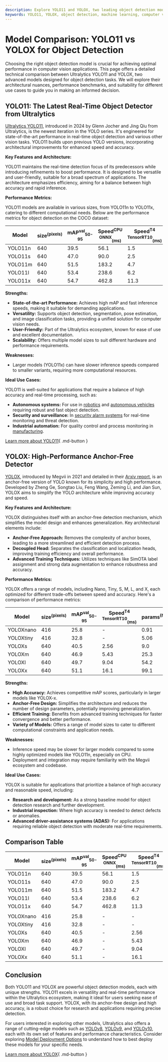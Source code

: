 ```yaml
---
description: Explore YOLO11 and YOLOX, two leading object detection models. Compare architecture, performance, and use cases to select the best model for your needs.
keywords: YOLO11, YOLOX, object detection, machine learning, computer vision, model comparison, deep learning, Ultralytics, real-time detection, anchor-free models
---
```


# Model Comparison: YOLO11 vs YOLOX for Object Detection

Choosing the right object detection model is crucial for achieving optimal performance in computer vision applications. This page offers a detailed technical comparison between Ultralytics YOLO11 and YOLOX, two advanced models designed for object detection tasks. We will explore their architectural nuances, performance benchmarks, and suitability for different use cases to guide you in making an informed decision.

<script async src="https://cdn.jsdelivr.net/npm/chart.js@3.9.1/dist/chart.min.js"></script>
<script defer src="../../javascript/benchmark.js"></script>

<canvas id="modelComparisonChart" width="1024" height="400" active-models='["YOLO11", "YOLOX"]'></canvas>

## YOLO11: The Latest Real-Time Object Detector from Ultralytics

[Ultralytics YOLO11](https://docs.ultralytics.com/models/yolo11/), introduced in 2024 by Glenn Jocher and Jing Qiu from Ultralytics, is the newest iteration in the YOLO series. It's engineered for state-of-the-art performance in real-time object detection and various other vision tasks. YOLO11 builds upon previous YOLO versions, incorporating architectural improvements for enhanced speed and accuracy.

**Key Features and Architecture:**

YOLO11 maintains the real-time detection focus of its predecessors while introducing refinements to boost performance. It is designed to be versatile and user-friendly, suitable for a broad spectrum of applications. The architecture emphasizes efficiency, aiming for a balance between high accuracy and rapid inference.

**Performance Metrics:**

YOLO11 models are available in various sizes, from YOLO11n to YOLO11x, catering to different computational needs. Below are the performance metrics for object detection on the COCO dataset:

| Model   | size<sup>(pixels) | mAP<sup>val</sup><sub>50-95</sub> | Speed<sup>CPU ONNX</sup><sub>(ms)</sub> | Speed<sup>T4 TensorRT10</sup><sub>(ms)</sub> | params<sup>(M) | FLOPs<sup>(B) |
| ------- | ----------------- | --------------------------------- | --------------------------------------- | -------------------------------------------- | -------------- | ------------- |
| YOLO11n | 640               | 39.5                              | 56.1                                    | 1.5                                          | 2.6            | 6.5           |
| YOLO11s | 640               | 47.0                              | 90.0                                    | 2.5                                          | 9.4            | 21.5          |
| YOLO11m | 640               | 51.5                              | 183.2                                   | 4.7                                          | 20.1           | 68.0          |
| YOLO11l | 640               | 53.4                              | 238.6                                   | 6.2                                          | 25.3           | 86.9          |
| YOLO11x | 640               | 54.7                              | 462.8                                   | 11.3                                         | 56.9           | 194.9         |

**Strengths:**

- **State-of-the-art Performance:** Achieves high mAP and fast inference speeds, making it suitable for demanding applications.
- **Versatility:** Supports object detection, segmentation, pose estimation, and image classification tasks, providing a unified solution for computer vision needs.
- **User-Friendly:** Part of the Ultralytics ecosystem, known for ease of use and excellent documentation.
- **Scalability:** Offers multiple model sizes to suit different hardware and performance requirements.

**Weaknesses:**

- Larger models (YOLO11x) can have slower inference speeds compared to smaller variants, requiring more computational resources.

**Ideal Use Cases:**

YOLO11 is well-suited for applications that require a balance of high accuracy and real-time processing, such as:

- **Autonomous systems:** For use in [robotics](https://www.ultralytics.com/glossary/robotics) and [autonomous vehicles](https://www.ultralytics.com/solutions/ai-in-self-driving) requiring robust and fast object detection.
- **Security and surveillance:** In [security alarm systems](https://www.ultralytics.com/blog/security-alarm-system-projects-with-ultralytics-yolov8) for real-time monitoring and threat detection.
- **Industrial automation:** For quality control and process monitoring in [manufacturing](https://www.ultralytics.com/solutions/ai-in-manufacturing).

[Learn more about YOLO11](https://docs.ultralytics.com/models/yolo11/){ .md-button }

## YOLOX: High-Performance Anchor-Free Detector

[YOLOX](https://yolox.readthedocs.io/en/latest/), introduced by Megvii in 2021 and detailed in their [Arxiv report](https://arxiv.org/abs/2107.08430), is an anchor-free version of YOLO known for its simplicity and high performance. Developed by Zheng Ge, Songtao Liu, Feng Wang, Zeming Li, and Jian Sun, YOLOX aims to simplify the YOLO architecture while improving accuracy and speed.

**Key Features and Architecture:**

YOLOX distinguishes itself with an anchor-free detection mechanism, which simplifies the model design and enhances generalization. Key architectural elements include:

- **Anchor-Free Approach:** Removes the complexity of anchor boxes, leading to a more streamlined and efficient detection process.
- **Decoupled Head:** Separates the classification and localization heads, improving training efficiency and overall performance.
- **Advanced Training Techniques:** Utilizes techniques like SimOTA label assignment and strong data augmentation to enhance robustness and accuracy.

**Performance Metrics:**

YOLOX offers a range of models, including Nano, Tiny, S, M, L, and X, each optimized for different trade-offs between speed and accuracy. Here's a comparison of performance metrics:

| Model     | size<sup>(pixels) | mAP<sup>val</sup><sub>50-95</sub> | Speed<sup>T4 TensorRT10</sup><sub>(ms)</sub> | params<sup>(M) | FLOPs<sup>(B) |
| --------- | ----------------- | --------------------------------- | -------------------------------------------- | -------------- | ------------- |
| YOLOXnano | 416               | 25.8                              | -                                            | 0.91           | 1.08          |
| YOLOXtiny | 416               | 32.8                              | -                                            | 5.06           | 6.45          |
| YOLOXs    | 640               | 40.5                              | 2.56                                         | 9.0            | 26.8          |
| YOLOXm    | 640               | 46.9                              | 5.43                                         | 25.3           | 73.8          |
| YOLOXl    | 640               | 49.7                              | 9.04                                         | 54.2           | 155.6         |
| YOLOXx    | 640               | 51.1                              | 16.1                                         | 99.1           | 281.9         |

**Strengths:**

- **High Accuracy:** Achieves competitive mAP scores, particularly in larger models like YOLOX-x.
- **Anchor-Free Design:** Simplifies the architecture and reduces the number of design parameters, potentially improving generalization.
- **Efficient Training:** Benefits from advanced training techniques for faster convergence and better performance.
- **Variety of Models:** Offers a range of model sizes to cater to different computational constraints and application needs.

**Weaknesses:**

- Inference speed may be slower for larger models compared to some highly optimized models like YOLO11n, especially on CPU.
- Deployment and integration may require familiarity with the Megvii ecosystem and codebase.

**Ideal Use Cases:**

YOLOX is suitable for applications that prioritize a balance of high accuracy and reasonable speed, including:

- **Research and development:** As a strong baseline model for object detection research and further development.
- **Industrial inspection:** Where high accuracy is needed to detect defects or anomalies.
- **Advanced driver-assistance systems (ADAS):** For applications requiring reliable object detection with moderate real-time requirements.

## Comparison Table

| Model     | size<sup>(pixels) | mAP<sup>val</sup><sub>50-95</sub> | Speed<sup>CPU ONNX</sup><sub>(ms)</sub> | Speed<sup>T4 TensorRT10</sup><sub>(ms)</sub> | params<sup>(M) | FLOPs<sup>(B) |
| --------- | ----------------- | --------------------------------- | --------------------------------------- | -------------------------------------------- | -------------- | ------------- |
| YOLO11n   | 640               | 39.5                              | 56.1                                    | 1.5                                          | 2.6            | 6.5           |
| YOLO11s   | 640               | 47.0                              | 90.0                                    | 2.5                                          | 9.4            | 21.5          |
| YOLO11m   | 640               | 51.5                              | 183.2                                   | 4.7                                          | 20.1           | 68.0          |
| YOLO11l   | 640               | 53.4                              | 238.6                                   | 6.2                                          | 25.3           | 86.9          |
| YOLO11x   | 640               | 54.7                              | 462.8                                   | 11.3                                         | 56.9           | 194.9         |
|           |                   |                                   |                                         |                                              |                |               |
| YOLOXnano | 416               | 25.8                              | -                                       | -                                            | 0.91           | 1.08          |
| YOLOXtiny | 416               | 32.8                              | -                                       | -                                            | 5.06           | 6.45          |
| YOLOXs    | 640               | 40.5                              | -                                       | 2.56                                         | 9.0            | 26.8          |
| YOLOXm    | 640               | 46.9                              | -                                       | 5.43                                         | 25.3           | 73.8          |
| YOLOXl    | 640               | 49.7                              | -                                       | 9.04                                         | 54.2           | 155.6         |
| YOLOXx    | 640               | 51.1                              | -                                       | 16.1                                         | 99.1           | 281.9         |

## Conclusion

Both YOLO11 and YOLOX are powerful object detection models, each with unique strengths. YOLO11 excels in versatility and real-time performance within the Ultralytics ecosystem, making it ideal for users seeking ease of use and broad task support. YOLOX, with its anchor-free design and high accuracy, is a robust choice for research and applications requiring precise detection.

For users interested in exploring other models, Ultralytics also offers a range of cutting-edge models such as [YOLOv8](https://docs.ultralytics.com/models/yolov8/), [YOLOv9](https://docs.ultralytics.com/models/yolov9/), and [YOLOv10](https://docs.ultralytics.com/models/yolov10/), each with its own set of features and performance characteristics. Consider exploring [Model Deployment Options](https://docs.ultralytics.com/guides/model-deployment-options/) to understand how to best deploy these models for your specific needs.

[Learn more about YOLOX](https://github.com/Megvii-BaseDetection/YOLOX){ .md-button }